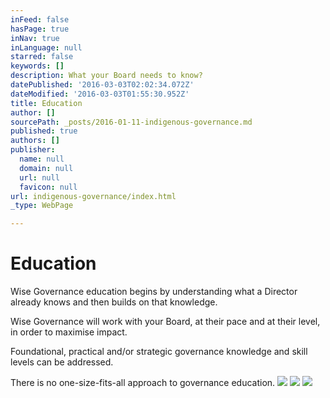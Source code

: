 ```yaml
---
inFeed: false
hasPage: true
inNav: true
inLanguage: null
starred: false
keywords: []
description: What your Board needs to know?
datePublished: '2016-03-03T02:02:34.072Z'
dateModified: '2016-03-03T01:55:30.952Z'
title: Education
author: []
sourcePath: _posts/2016-01-11-indigenous-governance.md
published: true
authors: []
publisher:
  name: null
  domain: null
  url: null
  favicon: null
url: indigenous-governance/index.html
_type: WebPage

---
```

# Education

Wise Governance education begins by understanding what a Director already
knows and then builds on that knowledge.

Wise Governance will work with your Board, at their pace and at their
level, in order to maximise impact. 

Foundational, practical and/or strategic governance knowledge and skill
levels can be addressed.

There is no one-size-fits-all approach to governance education.
![](https://the-grid-user-content.s3-us-west-2.amazonaws.com/ecca159e-592f-4461-96ad-d2836373d8c2.png)
![](https://the-grid-user-content.s3-us-west-2.amazonaws.com/d9696510-47a3-42a5-a1de-da1d97420344.png)
![](https://the-grid-user-content.s3-us-west-2.amazonaws.com/f215ae39-9605-4c07-9cf4-4e1ff18a7710.png)